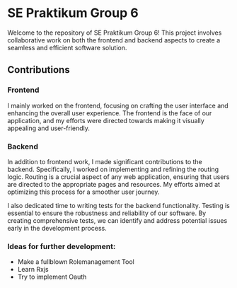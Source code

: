 # SE Praktikum Group 6

Welcome to the repository of SE Praktikum Group 6! This project involves collaborative work on both the frontend and backend aspects to create a seamless and efficient software solution.

## Contributions

### Frontend

I mainly worked on the frontend, focusing on crafting the user interface and enhancing the overall user experience. The frontend is the face of our application, and my efforts were directed towards making it visually appealing and user-friendly.

### Backend

In addition to frontend work, I made significant contributions to the backend. Specifically, I worked on implementing and refining the routing logic. Routing is a crucial aspect of any web application, ensuring that users are directed to the appropriate pages and resources. My efforts aimed at optimizing this process for a smoother user journey.

I also dedicated time to writing tests for the backend functionality. Testing is essential to ensure the robustness and reliability of our software. By creating comprehensive tests, we can identify and address potential issues early in the development process.

### Ideas for further development:

- Make a fullblown Rolemanagement Tool
- Learn Rxjs
- Try to implement Oauth
